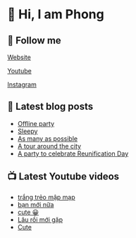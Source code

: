 # 👋 Hi, I am Phong

## 🔗 Follow me

[Website](https://phongever.xyz "Website")

[Youtube](https://www.youtube.com/@phongever "Youtube")

[Instagram](https://www.instagram.com/phongever "Instagram")

## 📝 Latest blog posts

<!-- BLOG-POST-LIST:START -->
- [Offline party](https://phongever.xyz/blog/offline-party/)
- [Sleepy](https://phongever.xyz/blog/sleepy-1/)
- [As many as possible](https://phongever.xyz/blog/as-many-as-possible/)
- [A tour around the city](https://phongever.xyz/blog/a-tour-around-the-city/)
- [A party to celebrate Reunification Day](https://phongever.xyz/blog/a-party-to-celebrate-reunification-day/)
<!-- BLOG-POST-LIST:END -->

## 📺 Latest Youtube videos

<!-- YOUTUBE-VIDEO-LIST:START -->
- [trắng trẻo mập mạp](https://www.youtube.com/watch?v=38a5vV0CxVY)
- [bạn mới nữa](https://www.youtube.com/watch?v=OT8nAMteYFs)
- [cute 😀](https://www.youtube.com/watch?v=ciAUYJj6-88)
- [Lâu rồi mới gặp](https://www.youtube.com/watch?v=ti-WgV3k5VM)
- [Cute](https://www.youtube.com/watch?v=ZwWkmeFA8sk)
<!-- YOUTUBE-VIDEO-LIST:END -->
